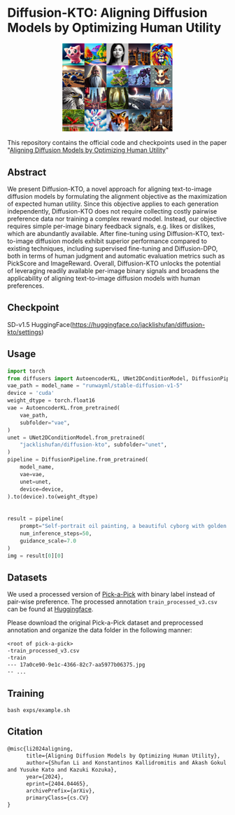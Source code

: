 
# Diffusion-KTO: Aligning Diffusion Models by Optimizing Human Utility

<p align="center">
    <img src="assets/teaser.png", width=50%> <br>
</p>


This repository contains the official code and checkpoints used in the paper "[Aligning Diffusion Models by Optimizing Human Utility](https://arxiv.org/abs/2404.04465)"


## Abstract
We present Diffusion-KTO, a novel approach for aligning text-to-image diffusion models by formulating the alignment objective as the maximization of expected human utility. Since this objective applies to each generation independently, Diffusion-KTO does not require collecting costly pairwise preference data nor training a complex reward model. Instead, our objective requires simple per-image binary feedback signals, e.g. likes or dislikes, which are abundantly available. After fine-tuning using Diffusion-KTO, text-to-image diffusion models exhibit superior performance compared to existing techniques, including supervised fine-tuning and Diffusion-DPO, both in terms of human judgment and automatic evaluation metrics such as PickScore and ImageReward. Overall, Diffusion-KTO unlocks the potential of leveraging readily available per-image binary signals and broadens the applicability of aligning text-to-image diffusion models with human preferences.


## Checkpoint

SD-v1.5 HuggingFace(https://huggingface.co/jacklishufan/diffusion-kto/settings)

## Usage
```python
import torch
from diffusers import AutoencoderKL, UNet2DConditionModel, DiffusionPipeline
vae_path = model_name = "runwayml/stable-diffusion-v1-5"
device = 'cuda'
weight_dtype = torch.float16
vae = AutoencoderKL.from_pretrained(
    vae_path,
    subfolder="vae",
)
unet = UNet2DConditionModel.from_pretrained(
    "jacklishufan/diffusion-kto", subfolder="unet",
)
pipeline = DiffusionPipeline.from_pretrained(
    model_name,
    vae=vae,
    unet=unet,
    device=device,
).to(device).to(weight_dtype)


result = pipeline(
    prompt="Self-portrait oil painting, a beautiful cyborg with golden hair, 8k",
    num_inference_steps=50,
    guidance_scale=7.0
)
img = result[0][0]

```


## Datasets

We used a processed version of [Pick-a-Pick](https://huggingface.co/datasets/yuvalkirstain/pickapic_v2) with binary label instead of pair-wise preference. The processed annotation `train_processed_v3.csv` can be found at [Huggingface](https://huggingface.co/datasets/jacklishufan/pick-a-pick-kto-processed).

Please download the original Pick-a-Pick dataset and preprocessed annotation and organize the data folder in the following manner:

```
<root of pick-a-pick>
-train_processed_v3.csv
-train
--- 17a0ce90-9e1c-4366-82c7-aa5977b06375.jpg
-- ... 
```

## Training

``` 
bash exps/example.sh 
```

## Citation
```
@misc{li2024aligning,
      title={Aligning Diffusion Models by Optimizing Human Utility}, 
      author={Shufan Li and Konstantinos Kallidromitis and Akash Gokul and Yusuke Kato and Kazuki Kozuka},
      year={2024},
      eprint={2404.04465},
      archivePrefix={arXiv},
      primaryClass={cs.CV}
}
```

